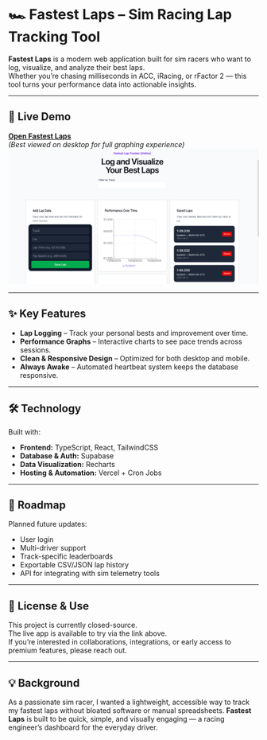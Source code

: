 # 🏎️ Fastest Laps – Sim Racing Lap Tracking Tool

**Fastest Laps** is a modern web application built for sim racers who want to log, visualize, and analyze their best laps.  
Whether you’re chasing milliseconds in ACC, iRacing, or rFactor 2 — this tool turns your performance data into actionable insights.

---

## 📸 Live Demo
[**Open Fastest Laps**](https://fastest-lap-ruby.vercel.app/)  
*(Best viewed on desktop for full graphing experience)*
![screenshot](/src/assets/images/Screenshot%202025-08-11%20at%2009.17.52%20(2).png)

---


## ✨ Key Features
- **Lap Logging** – Track your personal bests and improvement over time.
- **Performance Graphs** – Interactive charts to see pace trends across sessions.
- **Clean & Responsive Design** – Optimized for both desktop and mobile.
- **Always Awake** – Automated heartbeat system keeps the database responsive.

---

## 🛠 Technology
Built with:
- **Frontend:** TypeScript, React, TailwindCSS
- **Database & Auth:** Supabase
- **Data Visualization:** Recharts
- **Hosting & Automation:** Vercel + Cron Jobs

---

## 🚧 Roadmap
Planned future updates:
- User login
- Multi-driver support
- Track-specific leaderboards
- Exportable CSV/JSON lap history
- API for integrating with sim telemetry tools

---

## 📜 License & Use
This project is currently closed-source.  
The live app is available to try via the link above.  
If you’re interested in collaborations, integrations, or early access to premium features, please reach out.

---

## 💡 Background
As a passionate sim racer, I wanted a lightweight, accessible way to track my fastest laps without bloated software or manual spreadsheets. **Fastest Laps** is built to be quick, simple, and visually engaging — a racing engineer’s dashboard for the everyday driver.
